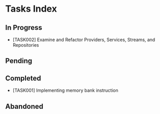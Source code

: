 # Tasks Index

## In Progress
- [TASK002] Examine and Refactor Providers, Services, Streams, and Repositories

## Pending

## Completed
- [TASK001] Implementing memory bank instruction

## Abandoned